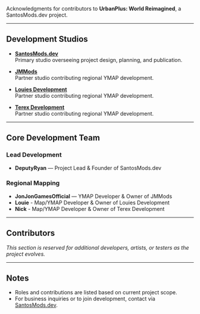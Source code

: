 Acknowledgments for contributors to **UrbanPlus: World Reimagined**, a SantosMods.dev project.

---

## Development Studios
- **[SantosMods.dev](https://santosmods.dev)**  
  Primary studio overseeing project design, planning, and publication.

- **[JMMods](https://links.santosmods.dev/jmmods)**  
  Partner studio contributing regional YMAP development.

- **[Louies Development](https://links.santosmods.dev/louies-development)**  
  Partner studio contributing regional YMAP development.

- **[Terex Development](https://links.santosmods.dev/terex-development)**  
  Partner studio contributing regional YMAP development.

---

## Core Development Team
### Lead Development
- **DeputyRyan** — Project Lead & Founder of SantosMods.dev

### Regional Mapping
- **JonJonGamesOfficial** — YMAP Developer & Owner of JMMods
- **Louie** - Map/YMAP Developer & Owner of Louies Development
- **Nick** - Map/YMAP Developer & Owner of Terex Development
---

## Contributors
*This section is reserved for additional developers, artists, or testers as the project evolves.*

---

## Notes
- Roles and contributions are listed based on current project scope.
- For business inquiries or to join development, contact via [SantosMods.dev](https://santosmods.dev).
